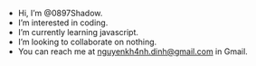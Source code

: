 - Hi, I’m @0897Shadow.
- I’m interested in coding.
- I’m currently learning javascript.
- I’m looking to collaborate on nothing.
- You can reach me at nguyenkh4nh.dinh@gmail.com in Gmail.

<!---
0897Shadow/0897Shadow is a ✨ special ✨ repository because its `README.md` (this file) appears on your GitHub profile.
You can click the Preview link to take a look at your changes.
--->
